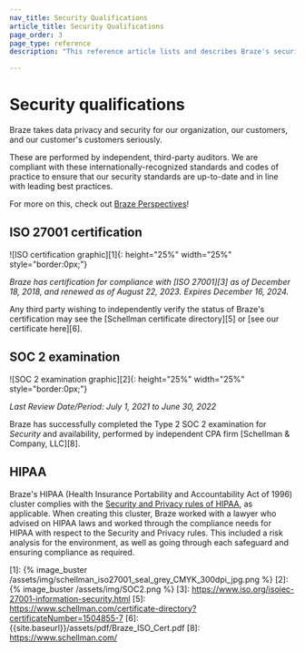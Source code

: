 ```yaml
---
nav_title: Security Qualifications
article_title: Security Qualifications
page_order: 3
page_type: reference
description: "This reference article lists and describes Braze's security qualifications."

---
```


<!--
Warning! Other than routine updates to the ISO certification or SOC 2 examination dates and links, don't make any changes to this document without approval from the legal department.
-->

# Security qualifications

Braze takes data privacy and security for our organization, our customers, and our customer's customers seriously.

These are performed by independent, third-party auditors. We are compliant with these internationally-recognized standards and codes of practice to ensure that our security standards are up-to-date and in line with leading best practices.

For more on this, check out [Braze Perspectives](https://www.braze.com/perspectives/article/braze-soc-2-iso-27001-certified)!

## ISO 27001 certification

![ISO certification graphic][1]{: height="25%" width="25%" style="border:0px;"}

_Braze has certification for compliance with [ISO 27001][3] as of December 18, 2018, and renewed as of August 22, 2023. Expires December 16, 2024._

Any third party wishing to independently verify the status of Braze's certification may see the [Schellman certificate directory][5] or [see our certificate here][6].

## SOC 2 examination

![SOC 2 examination graphic][2]{: height="25%" width="25%" style="border:0px;"}

_Last Review Date/Period: July 1, 2021 to June 30, 2022_

Braze has successfully completed the Type 2 SOC 2 examination for _Security_ and availability, performed by independent CPA firm [Schellman & Company, LLC][8].

## HIPAA

Braze's HIPAA (Health Insurance Portability and Accountability Act of 1996) cluster complies with the [Security and Privacy rules of HIPAA](https://aspe.hhs.gov/report/health-insurance-portability-and-accountability-act-1996), as applicable. When creating this cluster, Braze worked with a lawyer who advised on HIPAA laws and worked through the compliance needs for HIPAA with respect to the Security and Privacy rules. This included a risk analysis for the environment, as well as going through each safeguard and ensuring compliance as required.

[1]: {% image_buster /assets/img/schellman_iso27001_seal_grey_CMYK_300dpi_jpg.png %}
[2]: {% image_buster /assets/img/SOC2.png %}
[3]: https://www.iso.org/isoiec-27001-information-security.html
[5]: https://www.schellman.com/certificate-directory?certificateNumber=1504855-7
[6]: {{site.baseurl}}/assets/pdf/Braze_ISO_Cert.pdf
[8]: https://www.schellman.com/
